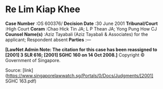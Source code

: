 # Re Lim Kiap Khee 



**Case Number** :OS 600376/ **Decision Date** :30 June 2001 **Tribunal/Court** :High Court **Coram** :Chao Hick Tin JA; L P Thean JA; Yong Pung How CJ **Counsel Name(s)** :Aziz Tayabali (Aziz Tayabali & Associates) for the applicant; Respondent absent **Parties** :— 

**[LawNet Admin Note: The citation for this case has been reassigned to [2001] 3 SLR 616; [2001] SGHC 160 on 14 Oct 2008.]** Copyright © Government of Singapore. 


Source: [link](https://www.singaporelawwatch.sg/Portals/0/Docs/Judgments/[2001] SGHC 163.pdf)
